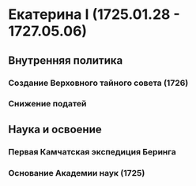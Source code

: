 # Екатерина I (1725.01.28 - 1727.05.06)
## Внутренняя политика
### Создание Верховного тайного совета (1726)
### Снижение податей
## Наука и освоение
### Первая Камчатская экспедиция Беринга
### Основание Академии наук (1725)